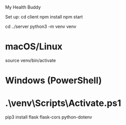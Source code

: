 My Health Buddy

Set up:
cd client
npm install
npm start

cd ../server
python3 -m venv venv
# macOS/Linux
source venv/bin/activate
# Windows (PowerShell)
# .\venv\Scripts\Activate.ps1
pip3 install flask flask-cors python-dotenv

